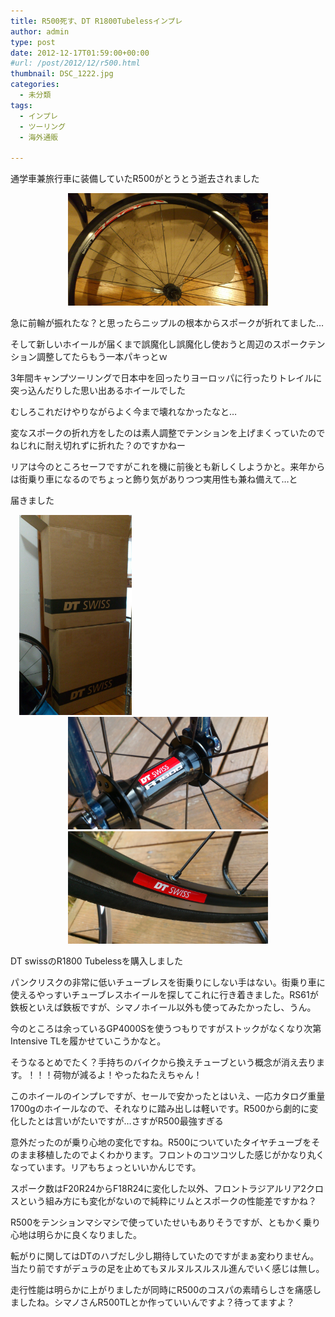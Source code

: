 ```yaml
---
title: R500死す、DT R1800Tubelessインプレ
author: admin
type: post
date: 2012-12-17T01:59:00+00:00
#url: /post/2012/12/r500.html
thumbnail: DSC_1222.jpg
categories:
  - 未分類
tags:
  - インプレ
  - ツーリング
  - 海外通販

---
```

通学車兼旅行車に装備していたR500がとうとう逝去されました

<div class="separator" style="clear: both; text-align: center;">
  <a href="DSC_1222.jpg" imageanchor="1" style="margin-left: 1em; margin-right: 1em;"><img border="0" src="./DSC_1222.jpg" height="180" width="320" /></a>
</div>

急に前輪が振れたな？と思ったらニップルの根本からスポークが折れてました…

そして新しいホイールが届くまで誤魔化し誤魔化し使おうと周辺のスポークテンション調整してたらもう一本パキっとｗ

3年間キャンプツーリングで日本中を回ったりヨーロッパに行ったりトレイルに突っ込んだりした思い出あるホイールでした

むしろこれだけやりながらよく今まで壊れなかったなと…

変なスポークの折れ方をしたのは素人調整でテンションを上げまくっていたのでねじれに耐え切れずに折れた？のですかねー

リアは今のところセーフですがこれを機に前後とも新しくしようかと。来年からは街乗り車になるのでちょっと飾り気がありつつ実用性も兼ね備えて…と

届きました

<div class="separator" style="clear: both; text-align: left;">
  <a href="DSC_1228.jpg" imageanchor="1" style="margin-left: 1em; margin-right: 1em;"><img border="0" src="./DSC_1228.jpg" height="320" width="180" /></a>
</div>


<div class="separator" style="clear: both; text-align: center;">
  <a href="DSC_1230.jpg" imageanchor="1" style="margin-left: 1em; margin-right: 1em;"><img border="0" src="./DSC_1230.jpg" height="180" width="320" /></a>
</div>



<div class="separator" style="clear: both; text-align: center;">
  <a href="DSC_1229.jpg" imageanchor="1" style="margin-left: 1em; margin-right: 1em;"><img border="0" src="./DSC_1229.jpg" height="180" width="320" /></a>
</div>

<div class="separator" style="clear: both; text-align: left;">
</div>

DT swissのR1800 Tubelessを購入しました

パンクリスクの非常に低いチューブレスを街乗りにしない手はない。街乗り車に使えるやっすいチューブレスホイールを探してこれに行き着きました。RS61が鉄板といえば鉄板ですが、シマノホイール以外も使ってみたかったし、うん。

今のところは余っているGP4000Sを使うつもりですがストックがなくなり次第Intensive TLを履かせていこうかなと。

そうなるとめでたく？手持ちのバイクから換えチューブという概念が消え去ります。！！！荷物が減るよ！やったねたえちゃん！

このホイールのインプレですが、セールで安かったとはいえ、一応カタログ重量1700gのホイールなので、それなりに踏み出しは軽いです。R500から劇的に変化したとは言いがたいですが…さすがR500最強すぎる

意外だったのが乗り心地の変化ですね。R500についていたタイヤチューブをそのまま移植したのでよくわかります。フロントのコツコツした感じがかなり丸くなっています。リアもちょっといいかんじです。

スポーク数はF20R24からF18R24に変化した以外、フロントラジアルリア2クロスという組み方にも変化がないので純粋にリムとスポークの性能差ですかね？

R500をテンションマシマシで使っていたせいもありそうですが、ともかく乗り心地は明らかに良くなりました。

転がりに関してはDTのハブだし少し期待していたのですがまぁ変わりません。当たり前ですがデュラの足を止めてもヌルヌルスルスル進んでいく感じは無し。

走行性能は明らかに上がりましたが同時にR500のコスパの素晴らしさを痛感しましたね。シマノさんR500TLとか作っていいんですよ？待ってますよ？


